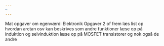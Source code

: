 ```yaml
---
~
---
```

Mat opgaver om egenværdi
Elektronik Opgaver 2 of frem
læs list op hvordan arctan osv kan beskrives som andre funktioner
læse op på induktion og selvinduktion
læse op på MOSFET transistorer og nok også de andre
